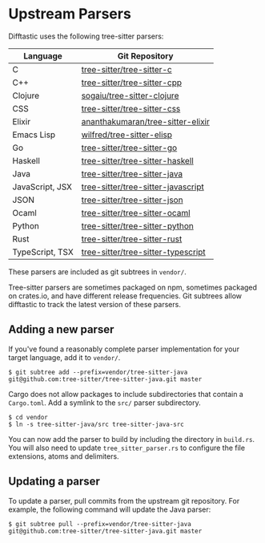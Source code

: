 # Upstream Parsers

Difftastic uses the following tree-sitter parsers:

| Language        | Git Repository                                                                              |
|-----------------|---------------------------------------------------------------------------------------------|
| C               | [tree-sitter/tree-sitter-c](https://github.com/tree-sitter/tree-sitter-c)                   |
| C++             | [tree-sitter/tree-sitter-cpp](https://github.com/tree-sitter/tree-sitter-cpp)               |
| Clojure         | [sogaiu/tree-sitter-clojure](https://github.com/sogaiu/tree-sitter-clojure)                 |
| CSS             | [tree-sitter/tree-sitter-css](https://github.com/tree-sitter/tree-sitter-css)               |
| Elixir          | [ananthakumaran/tree-sitter-elixir](https://github.com/ananthakumaran/tree-sitter-elixir)   |
| Emacs Lisp      | [wilfred/tree-sitter-elisp](https://github.com/Wilfred/tree-sitter-elisp)                   |
| Go              | [tree-sitter/tree-sitter-go](https://github.com/tree-sitter/tree-sitter-go)                 |
| Haskell         | [tree-sitter/tree-sitter-haskell](https://github.com/tree-sitter/tree-sitter-haskell)       |
| Java            | [tree-sitter/tree-sitter-java](https://github.com/tree-sitter/tree-sitter-java)             |
| JavaScript, JSX | [tree-sitter/tree-sitter-javascript](https://github.com/tree-sitter/tree-sitter-javascript) |
| JSON            | [tree-sitter/tree-sitter-json](https://github.com/tree-sitter/tree-sitter-json)             |
| Ocaml           | [tree-sitter/tree-sitter-ocaml](https://github.com/tree-sitter/tree-sitter-ocaml)           |
| Python          | [tree-sitter/tree-sitter-python](https://github.com/tree-sitter/tree-sitter-python)         |
| Rust            | [tree-sitter/tree-sitter-rust](https://github.com/tree-sitter/tree-sitter-rust)             |
| TypeScript, TSX | [tree-sitter/tree-sitter-typescript](https://github.com/tree-sitter/tree-sitter-typescript) |


These parsers are included as git subtrees in `vendor/`.

Tree-sitter parsers are sometimes packaged on npm, sometimes packaged
on crates.io, and have different release frequencies. Git subtrees
allow difftastic to track the latest version of these parsers.

## Adding a new parser

If you've found a reasonably complete parser implementation for your
target language, add it to `vendor/`.

```
$ git subtree add --prefix=vendor/tree-sitter-java git@github.com:tree-sitter/tree-sitter-java.git master
```

Cargo does not allow packages to include subdirectories that contain a
`Cargo.toml`. Add a symlink to the `src/` parser subdirectory.

```
$ cd vendor
$ ln -s tree-sitter-java/src tree-sitter-java-src
```

You can now add the parser to build by including the directory in
`build.rs`. You will also need to update `tree_sitter_parser.rs` to
configure the file extensions, atoms and delimiters.

## Updating a parser

To update a parser, pull commits from the upstream git repository. For
example, the following command will update the Java parser:

```
$ git subtree pull --prefix=vendor/tree-sitter-java git@github.com:tree-sitter/tree-sitter-java.git master
```


